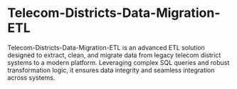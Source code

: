 # Telecom-Districts-Data-Migration-ETL
Telecom-Districts-Data-Migration-ETL is an advanced ETL solution designed to extract, clean, and migrate data from legacy telecom district systems to a modern platform. Leveraging complex SQL queries and robust transformation logic, it ensures data integrity and seamless integration across systems.
